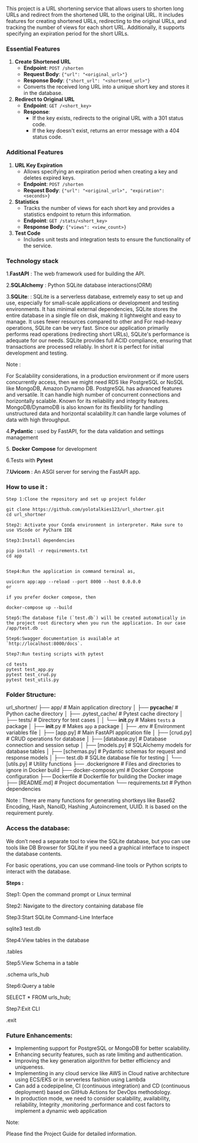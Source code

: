 This project is a URL shortening service that allows users to shorten long URLs and redirect from the shortened URL to the original URL. It includes features for creating shortened URLs, redirecting to the original URLs, and tracking the number of views for each short URL. Additionally, it supports specifying an expiration period for the short URLs.

### Essential Features

1. **Create Shortened URL**
   - **Endpoint**: `POST /shorten`
   - **Request Body**: `{"url": "<original_url>"}`
   - **Response Body**: `{"short_url": "<shortened_url>"}`
   - Converts the received long URL into a unique short key and stores it in the database.
2. **Redirect to Original URL**
   - **Endpoint**: `GET /<short_key>`
   - **Response**:
     - If the key exists, redirects to the original URL with a 301 status code.
     - If the key doesn't exist, returns an error message with a 404 status code.

### Additional Features

1. **URL Key Expiration**
   - Allows specifying an expiration period when creating a key and deletes expired keys.
   - **Endpoint**: `POST /shorten`
   - **Request Body**: `{"url": "<original_url>", "expiration": <seconds>}`
2. **Statistics**
   - Tracks the number of views for each short key and provides a statistics endpoint to return this information.
   - **Endpoint**: `GET /stats/<short_key>`
   - **Response Body**: `{"views": <view_count>}`
3. **Test Code**
   - Includes unit tests and integration tests to ensure the functionality of the service.

### Technology stack

1.**FastAPI** : The web framework used for building the API.

2.**SQLAlchemy** : Python SQLite database interactions(ORM)

3.**SQLite**: : SQLite is a serverless database, extremely easy to set up and use, especially for small-scale applications or development and testing environments. It has minimal external dependencies, SQLite stores the entire database in a single file on disk, making it lightweight and easy to manage. It uses fewer resources compared to other and For read-heavy operations, SQLite can be very fast. Since our application primarily performs read operations (redirecting short URLs), SQLite's performance is adequate for our needs. SQLite provides full ACID compliance, ensuring that transactions are processed reliably. In short it is perfect for initial development and testing.

Note :

For Scalability considerations, in a production environment or if more users concurrently access, then we might need RDS like PostgreSQL or NoSQL like MongoDB, Amazon Dynamo DB. PostgreSQL has advanced features and versatile. It can handle high number of concurrent connections and horizontally scalable. Known for its reliability and integrity features. MongoDB/DynamoDB is also known for its flexibility for handling unstructured data and horizontal scalability.It can handle large volumes of data with high throughput.

4.**Pydantic** : used by FastAPI, for the data validation and settings management

5. **Docker** **Compose** for development

6.Tests with **Pytest**

7.**Uvicorn** : An ASGI server for serving the FastAPI app.

### How to use it :

```
Step 1:Clone the repository and set up project folder

git clone https://github.com/yolotalkies123/url_shortner.git
cd url_shortner

Step2: Activate your Conda environment in interpreter. Make sure to use VScode or PyCharm IDE

Step3:Install dependencies

pip install -r requirements.txt
cd app


Step4:Run the application in command terminal as,

uvicorn app:app --reload --port 8000 --host 0.0.0.0
or

if you prefer docker compose, then

docker-compose up --build

Step5:The database file (`test.db`) will be created automatically in the project root directory when you run the application. In our case /app/test.db .

Step6:Swagger documentation is available at `http://localhost:8000/docs`.

Step7:Run testing scripts with pytest

cd tests
pytest test_app.py
pytest test_crud.py
pytest test_utils.py

```

### Folder Structure:

url_shortner/
├── app/ # Main application directory
│ ├── **pycache**/ # Python cache directory
│ ├── .pytest_cache/ # Pytest cache directory
│ ├── tests/ # Directory for test cases
│ │ └── **init**.py # Makes `tests` a package
│ ├── **init**.py # Makes `app` a package
│ ├── .env # Environment variables file
│ ├── [app.py] # Main FastAPI application file
│ ├── [crud.py] # CRUD operations for database
│ ├── [database.py] # Database connection and session setup
│ ├── [models.py] # SQLAlchemy models for database tables
│ ├── [schemas.py] # Pydantic schemas for request and response models
│ ├── test.db # SQLite database file for testing
│ └── [utils.py] # Utility functions
├── .dockerignore # Files and directories to ignore in Docker build
├── docker-compose.yml # Docker Compose configuration
├── Dockerfile # Dockerfile for building the Docker image
├── [README.md] # Project documentation
└── requirements.txt # Python dependencies

Note : There are many functions for generating shortkeys like Base62 Encoding, Hash, NanoID, Hashing ,Autoincrement, UUID. It is based on the requirement purely.

### Access the database:

We don’t need a separate tool to view the SQLite database, but you can use tools like DB Browser for SQLite if you need a graphical interface to inspect the database contents.

For basic operations, you can use command-line tools or Python scripts to interact with the database.

**Steps :**

Step1: Open the command prompt or Linux terminal

Step2: Navigate to the directory containing database file

Step3:Start SQLite Command-Line Interface

sqlite3 test.db

Step4:View tables in the database

.tables

Step5:View Schema in a table

.schema urls_hub

Step6:Query a table

SELECT \* FROM urls_hub;

Step7:Exit CLI

.exit

### Future Enhancements:

- Implementing support for PostgreSQL or MongoDB for better scalability.
- Enhancing security features, such as rate limiting and authentication.
- Improving the key generation algorithm for better efficiency and uniqueness.
- Implementing in any cloud service like AWS in Cloud native architecture using ECS/EKS or in serverless fashion using Lambda
- Can add a codepipeline, CI (continuous integration) and CD (continuous deployment) based on GitHub Actions for DevOps methodology.
- In production mode, we need to consider scalability, availability, reliability, Integrity ,monitoring ,performance and cost factors to implement a dynamic web application

Note:

Please find the Project Guide for detailed information.
